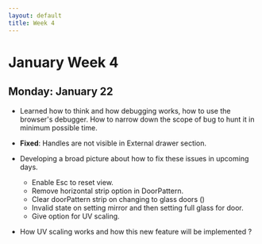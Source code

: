 ```yaml
---
layout: default
title: Week 4
---
```

# **January Week 4**
## **Monday: January 22**
- Learned how to think and how debugging works, how to use the browser's debugger. How to narrow down the scope of bug to hunt it in minimum possible time.
- **Fixed**: Handles are not visible in External drawer section.
- Developing a broad picture about how to fix these issues in upcoming days.
   - Enable Esc to reset view.
   - Remove horizontal strip option in DoorPattern.
   - Clear doorPattern strip on changing to glass doors ()
   - Invalid state on setting mirror and then setting full glass for door.
   - Give option for UV scaling.
 
- How UV scaling works and how this new feature will be implemented ? 

